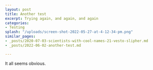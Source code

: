 ```yaml
---
layout: post
title: Another test
excerpt: Trying again, and again, and again
categories:
- Testing
splash: "/uploads/screen-shot-2022-05-27-at-4-12-34-pm.png"
similar_pages:
- _posts/2020-07-03-scientists-with-cool-names-21-vesto-slipher.md
- _posts/2022-06-02-another-test.md

---
```

It all seems obvious.